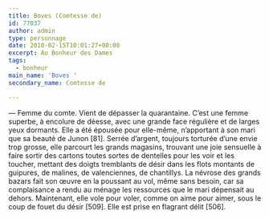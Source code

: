 ```yaml
---
title: Boves (Comtesse de)
id: 77037
author: admin
type: personnage
date: 2010-02-15T10:01:27+00:00
excerpt: Au Bonheur des Dames
tags:
  - bonheur
main_name: 'Boves '
secondary_name: Comtesse de

---
```

— Femme du comte. Vient de dépasser la quarantaine. C&rsquo;est une femme superbe, à encolure de déesse, avec une grande face régulière et de larges yeux dormants. Elle a été épousée pour elle-même, n&rsquo;apportant à son mari que sa beauté de Junon [81]. Serrée d&rsquo;argent, toujours torturée d&rsquo;une envie trop grosse, elle parcourt les grands magasins, trouvant une joie sensuelle à faire sortir des cartons toutes sortes de dentelles pour les voir et les toucher, mettant des doigts tremblants de désir dans les flots montants de guipures, de malines, de valenciennes, de chantillys. La névrose des grands bazars fait son œuvre en la poussant au vol, même sans besoin, car sa complaisance a rendu au ménage les ressources que le mari dépensait au dehors. Maintenant, elle vole pour voler, comme on aime pour aimer, sous le coup de fouet du désir [509]. Elle est prise en flagrant délit [506]. 